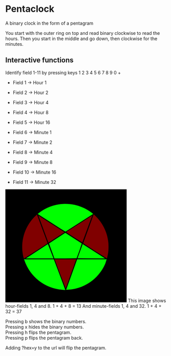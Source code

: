 # Pentaclock
A binary clock in the form of a pentagram

You start with the outer ring on top and read binary clockwise to read the hours.
Then you start in the middle and go down, then clockwise for the minutes.

## Interactive functions 
Identify field 1-11 by pressing keys 1 2 3 4 5 6 7 8 9 0 +

- Field 1 -> Hour 1
- Field 2 -> Hour 2
- Field 3 -> Hour 4
- Field 4 -> Hour 8
- Field 5 -> Hour 16

- Field 6 -> Minute 1
- Field 7 -> Minute 2
- Field 8 -> Minute 4
- Field 9 -> Minute 8
- Field 10 -> Minute 16
- Field 11 -> Minute 32
    
![Pentaclock 13:37 example](https://github.com/panzerpandaninja/pentaclock/blob/master/1337.png?raw=true)
This image shows hour-fields 1, 4 and 8.
    1 + 4 + 8 = 13
And minute-fields 1, 4 and 32.
    1 + 4 + 32 = 37

Pressing b shows the binary numbers.  
Pressing x hides the binary numbers.  
Pressing h flips the pentagram.  
Pressing p flips the pentagram back.  

Adding ?hex=y to the url will flip the pentagram.  

